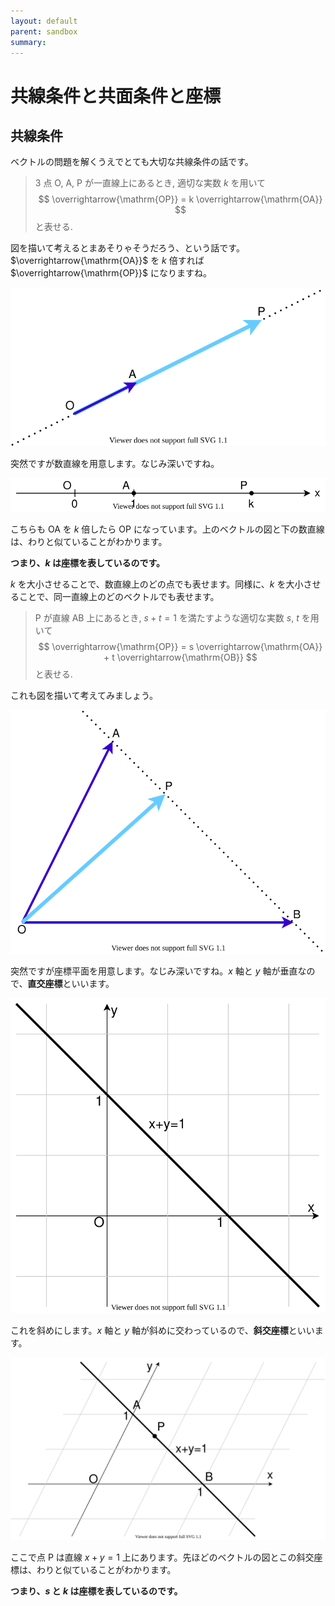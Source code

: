 ```yaml
---
layout: default
parent: sandbox
summary: 
---
```


# 共線条件と共面条件と座標

## 共線条件

ベクトルの問題を解くうえでとても大切な共線条件の話です。

> $3$ 点 $\mathrm{O}$, $\mathrm{A}$, $\mathrm{P}$ が一直線上にあるとき, 適切な実数 $k$ を用いて $$ \overrightarrow{\mathrm{OP}} = k \overrightarrow{\mathrm{OA}} $$ と表せる.

図を描いて考えるとまあそりゃそうだろう、という話です。$\overrightarrow{\mathrm{OA}}$ を $k$ 倍すれば $\overrightarrow{\mathrm{OP}}$ になりますね。

![](img/1d_col.drawio.svg)

突然ですが数直線を用意します。なじみ深いですね。

![](img/nline_01.drawio.svg)

こちらも $\mathrm{OA}$ を $k$ 倍したら $\mathrm{OP}$ になっています。上のベクトルの図と下の数直線は、わりと似ていることがわかります。

**つまり、$k$ は座標を表しているのです。**

$k$ を大小させることで、数直線上のどの点でも表せます。同様に、$k$ を大小させることで、同一直線上のどのベクトルでも表せます。

> $\mathrm{P}$ が直線 $\mathrm{AB}$ 上にあるとき, $s+t=1$ を満たすような適切な実数 $s$, $t$ を用いて $$ \overrightarrow{\mathrm{OP}} = s \overrightarrow{\mathrm{OA}} + t \overrightarrow{\mathrm{OB}} $$ と表せる.

これも図を描いて考えてみましょう。

![](img/2d_col.drawio.svg)

突然ですが座標平面を用意します。なじみ深いですね。$x$ 軸と $y$ 軸が垂直なので、**直交座標**といいます。

![](img/xy_plane_03-1.drawio.svg)

これを斜めにします。$x$ 軸と $y$ 軸が斜めに交わっているので、**斜交座標**といいます。

![](img/xy_plane_04-1.drawio.svg)

ここで点 $\mathrm{P}$ は直線 $x+y=1$ 上にあります。先ほどのベクトルの図とこの斜交座標は、わりと似ていることがわかります。

**つまり、$s$ と $k$ は座標を表しているのです。**